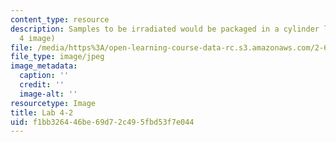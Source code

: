 ```yaml
---
content_type: resource
description: Samples to be irradiated would be packaged in a cylinder like this. (Lab
  4 image)
file: /media/https%3A/open-learning-course-data-rc.s3.amazonaws.com/2-672-project-laboratory-spring-2009/f1bb326446be69d72c495fbd53f7e044_lab42.jpg
file_type: image/jpeg
image_metadata:
  caption: ''
  credit: ''
  image-alt: ''
resourcetype: Image
title: Lab 4-2
uid: f1bb3264-46be-69d7-2c49-5fbd53f7e044
---
```

